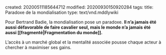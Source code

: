 created: 20200511185644712
modified: 20200930150920284
tags: 
title: Paradoxe de la mondialisation
type: text/vnd.mddlywiki

Pour Bertrand Badie, la mondialisation pose un paradoxe. **Il n’a jamais été aussi défavorable de faire cavalier seul, mais le monde n’a jamais été aussi [[fragmenté|Fragmentation du monde]].**

L’accès à un marché global et la mentalité associée pousse chaque acteur à chercher à maximiser ses gains.